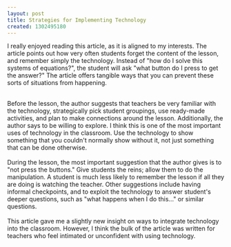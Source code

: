 ```yaml
---
layout: post
title: Strategies for Implementing Technology
created: 1302495180
---
```

<p>I really enjoyed reading this article, as it is aligned to my interests. The article points out how very often students forget the content of the lesson, and remember simply the technology. Instead of &quot;how do I solve this systems of equations?&quot;, the student will ask &quot;what button do I press to get the answer?&quot; The article offers tangible ways that you can prevent these sorts of situations from happening.</p>
<div>
	&nbsp;</div>
<div>
	Before the lesson, the author suggests that teachers be very familiar with the technology, strategically pick student groupings, use ready-made activities, and plan to make connections around the lesson. Additionally, the author says to be willing to explore. I think this is one of the most important uses of technology in the classroom. Use the technology to show something that you couldn&#39;t normally show without it, not just something that can be done otherwise.</div>
<div>
	<br />
	During the lesson, the most important suggestion that the author gives is to &quot;not press the buttons.&quot; Give students the reins; allow them to do the manipulation. A student is much less likely to remember the lesson if all they are doing is watching the teacher. Other suggestions include having informal checkpoints, and to exploit the technology to answer student&#39;s deeper questions, such as &quot;what happens when I do this...&quot; or similar questions.</div>
<div>
	&nbsp;</div>
<div>
	This article gave me a slightly new insight on ways to integrate technology into the classroom. However, I think the bulk of the article was written for teachers who feel intimated or unconfident with using technology.</div>
